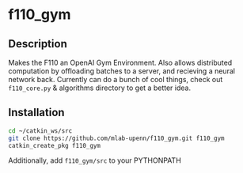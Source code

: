 # f110_gym
## Description
Makes the F110 an OpenAI Gym Environment. Also allows distributed computation by offloading batches to a server, and recieving a neural network back.
Currently can do a bunch of cool things, check out ```f110_core.py``` & algorithms directory to get a better idea. 

## Installation
```bash
cd ~/catkin_ws/src
git clone https://github.com/mlab-upenn/f110_gym.git f110_gym
catkin_create_pkg f110_gym
```
Additionally, add ```f110_gym/src``` to your PYTHONPATH 
